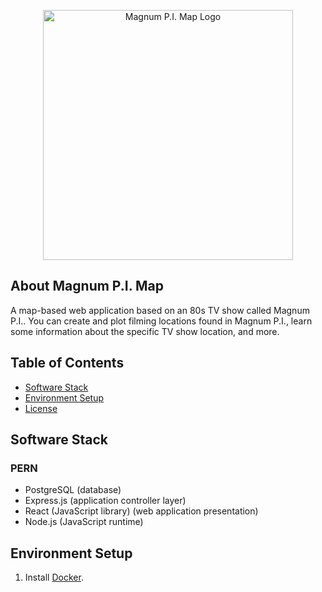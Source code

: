 <p align="center"><img src="" width="400" alt="Magnum P.I. Map Logo"></p>

## About Magnum P.I. Map

A map-based web application based on an 80s TV show called Magnum P.I..
You can create and plot filming locations found in Magnum P.I., learn some information about the specific
TV show location, and more.

## Table of Contents
* [Software Stack](#Software-Stack)
* [Environment Setup](#Environment-Setup)
* [License]()

## Software Stack
### PERN
* PostgreSQL (database)
* Express.js (application controller layer)
* React (JavaScript library) (web application presentation)
* Node.js (JavaScript runtime)

## Environment Setup
1. Install [Docker](https://www.docker.com/).
